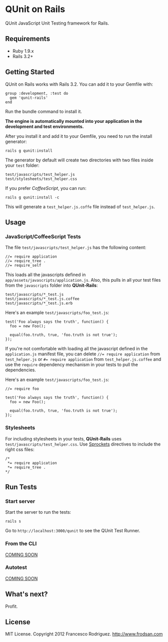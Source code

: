 # QUnit on Rails

QUnit JavaScript Unit Testing framework for Rails.

## Requirements

* Ruby 1.9.x
* Rails 3.2+

## Getting Started

QUnit on Rails works with Rails 3.2.  You can add it to your Gemfile with:

    group :development, :test do
      gem 'qunit-rails'
    end

Run the bundle command to install it.

**The engine is automatically mounted into your application in the development
and test environments.**

After you install it and add it to your Gemfile, you need to run the install
generator:

    rails g qunit:install

The generator by default will create two directories with two files inside
your `test` folder:

    test/javascripts/test_helper.js
    test/stylesheets/test_helper.css

If you prefer *CoffeeScript*, you can run:

    rails g qunit:install -c

This will generate a `test_helper.js.coffe` file instead of `test_helper.js`.

## Usage

### JavaScript/CoffeeScript Tests

The file `test/javascripts/test_helper.js` has the following content:

    //= require application
    //= require_tree .
    //= require_self

This loads all the javascripts defined in `app/assets/javascripts/application.js`.
Also, this pulls in all your test files from the `javascripts` folder into
**QUnit-Rails**:

    test/javascripts/*_test.js
    test/javascripts/*_test.js.coffee
    test/javascripts/*_test.js.erb

Here's an example `test/javascripts/foo_test.js`:

    test('Foo always says the truth', function() {
      foo = new Foo();

      equal(foo.truth, true, 'foo.truth is not true');
    });

If you're not comfortable with loading all the javascript defined in the
`application.js` manifest file, you can delete `//= require application`
from `test_helper.js` or `#= require application` from `test_helper.js.coffee`
and use the `require` dependency mechanism in your tests to pull the dependencies.

Here's an example `test/javascripts/foo_test.js`:

    //= require foo

    test('Foo always says the truth', function() {
      foo = new Foo();

      equal(foo.truth, true, 'foo.truth is not true');
    });

### Stylesheets

For including stylesheets in your tests, **QUnit-Rails** uses
`test/javascripts/test_helper.css`. Use [Sprockets](https://github.com/sstephenson/sprockets)
directives to include the right css files:

    /*
     *= require application
     *= require_tree .
    */

## Run Tests

### Start server

Start the server to run the tests:

    rails s

Go to `http://localhost:3000/qunit` to see the QUnit Test Runner.

### From the CLI

[COMING SOON](/)

### Autotest

[COMING SOON](/)

## What's next?

Profit.

## License

MIT License. Copyright 2012 Francesco Rodriguez. <http://www.frodsan.com>
